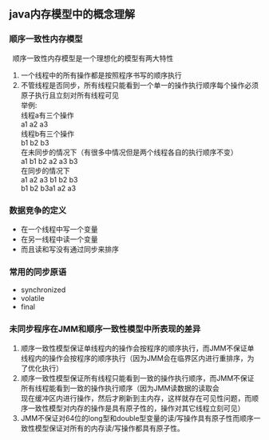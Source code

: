 ## java内存模型中的概念理解
### 顺序一致性内存模型
&ensp;顺序一致性内存模型是一个理想化的模型有两大特性  
1. 一个线程中的所有操作都是按照程序书写的顺序执行
2. 不管线程是否同步，所有线程只能看到一个单一的操作执行顺序每个操作必须原子执行且立刻对所有线程可见  
举例:  
线程a有三个操作  
a1 a2 a3  
线程b有三个操作  
b1 b2 b3  
在未同步的情况下（有很多中情况但是两个线程各自的执行顺序不变）   
a1 b1 b2 a2 a3 b3  
在同步的情况下  
a1 a2 a3 b1 b2 b3  
b1 b2 b3a1 a2 a3

### 数据竞争的定义
* 在一个线程中写一个变量
* 在另一线程中读一个变量
* 而且读和写没有通过同步来排序

### 常用的同步原语
* synchronized
* volatile
* final
### 未同步程序在JMM和顺序一致性模型中所表现的差异
1. 顺序一致性模型保证单线程内的操作会按程序的顺序执行，而JMM不保证单线程内的操作会按程序的顺序执行（因为JMM会在临界区内进行重排序，为了优化执行）
2. 顺序一致性模型保证所有线程只能看到一致的操作执行顺序，而JMM不保证所有线程能看到一致的操作执行顺序（因为JMM读数据的读取会  
现在缓冲区内进行操作，然后才刷新到主内存，这样就存在可见性问题，而顺序一致性模型对内存的操作是具有原子性的，操作对其它线程立刻可见）
3. JMM不保证对64位的long型和double型变量的读/写操作具有原子性而顺序一致性模型保证对所有的内存读/写操作都具有原子性。
